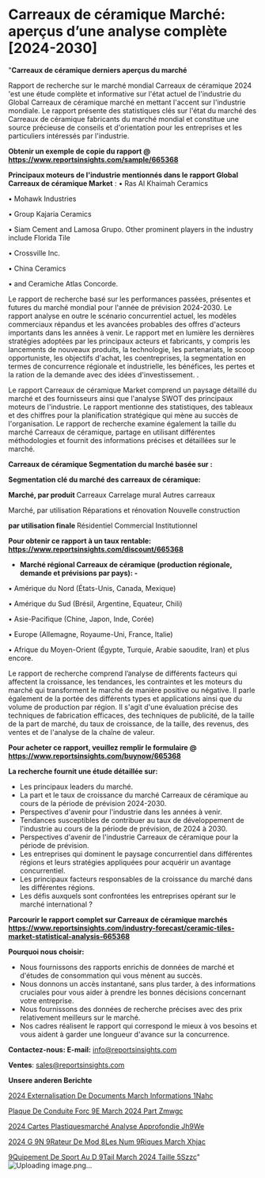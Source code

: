 # Carreaux de céramique Marché: aperçus d’une analyse complète [2024-2030]

"<strong>Carreaux de céramique derniers aperçus du marché</strong>

Rapport de recherche sur le marché mondial Carreaux de céramique 2024 'est une étude complète et informative sur l'état actuel de l'industrie du Global Carreaux de céramique marché en mettant l'accent sur l'industrie mondiale. Le rapport présente des statistiques clés sur l'état du marché des Carreaux de céramique fabricants du marché mondial et constitue une source précieuse de conseils et d'orientation pour les entreprises et les particuliers intéressés par l'industrie.

<strong>Obtenir un exemple de copie du rapport @ <a href=https://www.reportsinsights.com/sample/665368>https://www.reportsinsights.com/sample/665368</a></strong>

<strong>Principaux moteurs de l'industrie mentionnés dans le rapport Global Carreaux de céramique Market</strong> :
• Ras Al Khaimah Ceramics

• Mohawk Industries

• Group Kajaria Ceramics

• Siam Cement and Lamosa Grupo. Other prominent players in the industry include Florida Tile

• Crossville Inc.

• China Ceramics

• and Ceramiche Atlas Concorde.

Le rapport de recherche basé sur les performances passées, présentes et futures du marché mondial pour l'année de prévision 2024-2030. Le rapport analyse en outre le scénario concurrentiel actuel, les modèles commerciaux répandus et les avancées probables des offres d'acteurs importants dans les années à venir. Le rapport met en lumière les dernières stratégies adoptées par les principaux acteurs et fabricants, y compris les lancements de nouveaux produits, la technologie, les partenariats, le scoop opportuniste, les objectifs d'achat, les coentreprises, la segmentation en termes de concurrence régionale et industrielle, les bénéfices, les pertes et la ration de la demande avec des idées d'investissement. .

Le rapport Carreaux de céramique Market comprend un paysage détaillé du marché et des fournisseurs ainsi que l'analyse SWOT des principaux moteurs de l'industrie. Le rapport mentionne des statistiques, des tableaux et des chiffres pour la planification stratégique qui mène au succès de l'organisation. Le rapport de recherche examine également la taille du marché Carreaux de céramique, partage en utilisant différentes méthodologies et fournit des informations précises et détaillées sur le marché.

<strong>Carreaux de céramique Segmentation du marché basée sur :</strong>

<strong> Segmentation clé du marché des carreaux de céramique: </strong>

<strong> Marché, par produit </strong>
Carreaux
Carrelage mural
Autres carreaux

Marché, par utilisation
Réparations et rénovation
Nouvelle construction

<strong> par utilisation finale </strong>
Résidentiel
Commercial
Institutionnel

<strong>Pour obtenir ce rapport à un taux rentable: <a href=https://www.reportsinsights.com/discount/665368>https://www.reportsinsights.com/discount/665368</a></strong>
<ul>
  <li><strong>Marché régional Carreaux de céramique (production régionale, demande et prévisions par pays): -</strong></li>
</ul>
• Amérique du Nord (États-Unis, Canada, Mexique)

• Amérique du Sud (Brésil, Argentine, Equateur, Chili)

• Asie-Pacifique (Chine, Japon, Inde, Corée)

• Europe (Allemagne, Royaume-Uni, France, Italie)

• Afrique du Moyen-Orient (Égypte, Turquie, Arabie saoudite, Iran) et plus encore.

Le rapport de recherche comprend l’analyse de différents facteurs qui affectent la croissance, les tendances, les contraintes et les moteurs du marché qui transforment le marché de manière positive ou négative. Il parle également de la portée des différents types et applications ainsi que du volume de production par région. Il s'agit d'une évaluation précise des techniques de fabrication efficaces, des techniques de publicité, de la taille de la part de marché, du taux de croissance, de la taille, des revenus, des ventes et de l'analyse de la chaîne de valeur.

<strong>Pour acheter ce rapport, veuillez remplir le formulaire @   <a href=https://www.reportsinsights.com/buynow/665368>https://www.reportsinsights.com/buynow/665368</a></strong>

<strong>La recherche fournit une étude détaillée sur:</strong>
<ul>
  <li>Les principaux leaders du marché.</li>
  <li>La part et le taux de croissance du marché Carreaux de céramique au cours de la période de prévision 2024-2030.</li>
  <li>Perspectives d'avenir pour l'industrie dans les années à venir.</li>
  <li>Tendances susceptibles de contribuer au taux de développement de l'industrie au cours de la période de prévision, de 2024 à 2030.</li>
  <li>Perspectives d'avenir de l'industrie Carreaux de céramique pour la période de prévision.</li>
  <li>Les entreprises qui dominent le paysage concurrentiel dans différentes régions et leurs stratégies appliquées pour acquérir un avantage concurrentiel.</li>
  <li>Les principaux facteurs responsables de la croissance du marché dans les différentes régions.</li>
  <li>Les défis auxquels sont confrontées les entreprises opérant sur le marché international ?</li>
</ul>

<strong>Parcourir le rapport complet sur Carreaux de céramique marchés <a href=https://www.reportsinsights.com/industry-forecast/ceramic-tiles-market-statistical-analysis-665368>https://www.reportsinsights.com/industry-forecast/ceramic-tiles-market-statistical-analysis-665368</a></strong>

<strong>Pourquoi nous choisir:</strong>
<ul>
  <li>Nous fournissons des rapports enrichis de données de marché et d'études de consommation qui vous mènent au succès.</li>
  <li>Nous donnons un accès instantané, sans plus tarder, à des informations cruciales pour vous aider à prendre les bonnes décisions concernant votre entreprise.</li>
  <li>Nous fournissons des données de recherche précises avec des prix relativement meilleurs sur le marché.</li>
  <li>Nos cadres réalisent le rapport qui correspond le mieux à vos besoins et vous aident à garder une longueur d'avance sur la concurrence.</li>
</ul>
<strong>Contactez-nous:
</strong><strong>E-mail:</strong> <a href=mailto:info@reportsinsights.com>info@reportsinsights.com</a>

<strong>Ventes</strong>: <a href=mailto:sales@reportsinsights.com>sales@reportsinsights.com</a>

<strong>Unsere anderen Berichte</strong>

<a href=https://www.linkedin.com/pulse/2024-externalisation-de-documents-march%C3%A9-informations-1nahc/>2024 Externalisation De Documents March Informations 1Nahc</a>

<a href=https://www.linkedin.com/pulse/plaque-de-conduite-forc%C3%A9e-march%C3%A9-2024-part-zmwgc/>Plaque De Conduite Forc 9E March 2024 Part Zmwgc</a>

<a href=https://www.linkedin.com/pulse/2024-cartes-plastiquesmarché-analyse-approfondie-jh9we/>2024 Cartes Plastiquesmarché Analyse Approfondie Jh9We</a>

<a href=https://www.linkedin.com/pulse/2024-g%C3%A9n%C3%A9rateur-de-mod%C3%A8les-num%C3%A9riques-march%C3%A9-xhjac/>2024 G 9N 9Rateur De Mod 8Les Num 9Riques March Xhjac</a>

<a href=https://www.linkedin.com/pulse/%C3%A9quipement-de-sport-au-d%C3%A9tail-march%C3%A9-2024-taille-5szzc/> 9Quipement De Sport Au D 9Tail March 2024 Taille 5Szzc</a>"
![Uploading image.png…]()
